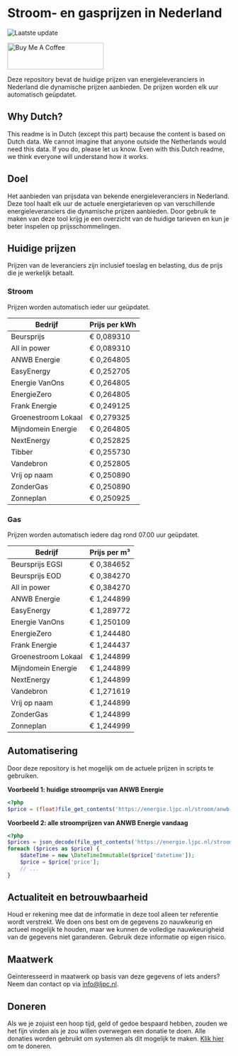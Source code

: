 # Stroom- en gasprijzen in Nederland

![Laatste update](https://img.shields.io/badge/laatste%20update-2025--04--05%2005%3A00%20CET-brightgreen)

<a href="https://www.buymeacoffee.com/Lars-" target="_blank"><img src="https://cdn.buymeacoffee.com/buttons/v2/default-orange.png" alt="Buy Me A Coffee" height="60" style="height: 60px !important;width: 217px !important;" ></a>

Deze repository bevat de huidige prijzen van energieleveranciers in Nederland die dynamische prijzen aanbieden. De prijzen worden elk uur automatisch geüpdatet.

## Why Dutch?

This readme is in Dutch (except this part) because the content is based on Dutch data. We cannot imagine that anyone outside the Netherlands would need this data. If you do, please let us know. Even with this Dutch readme, we think
everyone will understand how it works.

## Doel

Het aanbieden van prijsdata van bekende energieleveranciers in Nederland. Deze tool haalt elk uur de actuele energietarieven op van verschillende energieleveranciers die dynamische prijzen aanbieden. Door gebruik te maken van deze tool
krijg je een overzicht van de huidige tarieven en kun je beter inspelen op prijsschommelingen.

## Huidige prijzen

Prijzen van de leveranciers zijn inclusief toeslag en belasting, dus de prijs die je werkelijk betaalt.

### Stroom

Prijzen worden automatisch ieder uur geüpdatet.

 Bedrijf | Prijs per kWh 
---------|---------------
Beursprijs | € 0,089310
All in power | € 0,089310
ANWB Energie | € 0,264805
EasyEnergy | € 0,252705
Energie VanOns | € 0,264805
EnergieZero | € 0,264805
Frank Energie | € 0,249125
Groenestroom Lokaal | € 0,279325
Mijndomein Energie | € 0,264805
NextEnergy | € 0,252825
Tibber | € 0,255730
Vandebron | € 0,252805
Vrij op naam | € 0,250890
ZonderGas | € 0,250890
Zonneplan | € 0,250925


### Gas

Prijzen worden automatisch iedere dag rond 07.00 uur geüpdatet.

 Bedrijf | Prijs per m³ 
---------|--------------
Beursprijs EGSI | € 0,384652
Beursprijs EOD | € 0,384270
All in power | € 0,384270
ANWB Energie | € 1,244899
EasyEnergy | € 1,289772
Energie VanOns | € 1,250109
EnergieZero | € 1,244480
Frank Energie | € 1,244437
Groenestroom Lokaal | € 1,244899
Mijndomein Energie | € 1,244899
NextEnergy | € 1,244899
Vandebron | € 1,271619
Vrij op naam | € 1,244899
ZonderGas | € 1,244899
Zonneplan | € 1,244999


## Automatisering

Door deze repository is het mogelijk om de actuele prijzen in scripts te gebruiken.

**Voorbeeld 1: huidige stroomprijs van ANWB Energie**

```php
<?php
$price = (float)file_get_contents('https://energie.ljpc.nl/stroom/anwb-energie-nu.txt');

```

**Voorbeeld 2: alle stroomprijzen van ANWB Energie vandaag**

```php
<?php
$prices = json_decode(file_get_contents('https://energie.ljpc.nl/stroom/all-in-power-vandaag.json'),true);
foreach ($prices as $price) {
    $dateTime = new \DateTimeImmutable($price['datetime']);
    $price = $price['price'];
    // ...
}
```

## Actualiteit en betrouwbaarheid

Houd er rekening mee dat de informatie in deze tool alleen ter referentie wordt verstrekt. We doen ons best om de gegevens zo nauwkeurig en actueel mogelijk te houden, maar we kunnen de volledige nauwkeurigheid van de gegevens niet
garanderen. Gebruik deze informatie op eigen risico.

## Maatwerk

Geïnteresseerd in maatwerk op basis van deze gegevens of iets anders? Neem dan contact op
via [info@ljpc.nl](mailto:info@ljpc.nl?subject=Energie%20prijzen).

## Doneren

Als we je zojuist een hoop tijd, geld of gedoe bespaard hebben, zouden we het fijn vinden als je zou willen overwegen een
donatie te doen. Alle donaties worden gebruikt om systemen als dit mogelijk te
maken. [Klik hier](https://www.buymeacoffee.com/Lars-) om te doneren.
